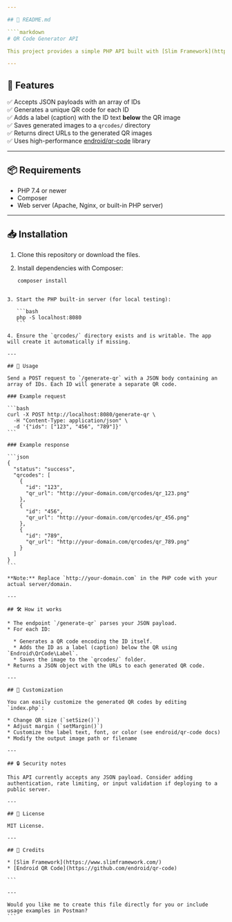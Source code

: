 ```yaml
---

## 📄 README.md

````markdown
# QR Code Generator API

This project provides a simple PHP API built with [Slim Framework](https://www.slimframework.com/) to generate QR codes with a label (caption) below the QR image. The API takes a list of IDs and creates a separate QR code for each, returning their URLs in a JSON response.

---
```


## 🚀 Features

✅ Accepts JSON payloads with an array of IDs  
✅ Generates a unique QR code for each ID  
✅ Adds a label (caption) with the ID text **below** the QR image  
✅ Saves generated images to a `qrcodes/` directory  
✅ Returns direct URLs to the generated QR images  
✅ Uses high-performance [endroid/qr-code](https://github.com/endroid/qr-code) library

---

## 📦 Requirements

- PHP 7.4 or newer
- Composer
- Web server (Apache, Nginx, or built-in PHP server)

---

## 📥 Installation

1. Clone this repository or download the files.

2. Install dependencies with Composer:

   ```bash
   composer install
````

3. Start the PHP built-in server (for local testing):

   ```bash
   php -S localhost:8080
   ```

4. Ensure the `qrcodes/` directory exists and is writable. The app will create it automatically if missing.

---

## 📡 Usage

Send a POST request to `/generate-qr` with a JSON body containing an array of IDs. Each ID will generate a separate QR code.

### Example request

```bash
curl -X POST http://localhost:8080/generate-qr \
  -H "Content-Type: application/json" \
  -d '{"ids": ["123", "456", "789"]}'
```

### Example response

```json
{
  "status": "success",
  "qrcodes": [
    {
      "id": "123",
      "qr_url": "http://your-domain.com/qrcodes/qr_123.png"
    },
    {
      "id": "456",
      "qr_url": "http://your-domain.com/qrcodes/qr_456.png"
    },
    {
      "id": "789",
      "qr_url": "http://your-domain.com/qrcodes/qr_789.png"
    }
  ]
}
```

**Note:** Replace `http://your-domain.com` in the PHP code with your actual server/domain.

---

## 🛠 How it works

* The endpoint `/generate-qr` parses your JSON payload.
* For each ID:

  * Generates a QR code encoding the ID itself.
  * Adds the ID as a label (caption) below the QR using `Endroid\QrCode\Label`.
  * Saves the image to the `qrcodes/` folder.
* Returns a JSON object with the URLs to each generated QR code.

---

## 📝 Customization

You can easily customize the generated QR codes by editing `index.php`:

* Change QR size (`setSize()`)
* Adjust margin (`setMargin()`)
* Customize the label text, font, or color (see endroid/qr-code docs)
* Modify the output image path or filename

---

## 🔒 Security notes

This API currently accepts any JSON payload. Consider adding authentication, rate limiting, or input validation if deploying to a public server.

---

## 📄 License

MIT License.

---

## 🙏 Credits

* [Slim Framework](https://www.slimframework.com/)
* [Endroid QR Code](https://github.com/endroid/qr-code)

```

---

Would you like me to create this file directly for you or include usage examples in Postman?
```
